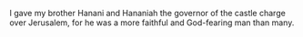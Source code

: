 I gave my brother Hanani and Hananiah the governor of the castle charge over Jerusalem, for he was a more faithful and God-fearing man than many.
